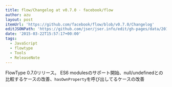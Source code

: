 ```yaml
---
title: flow/Changelog at v0.7.0 · facebook/flow
author: azu
layout: post
itemUrl: 'https://github.com/facebook/flow/blob/v0.7.0/Changelog'
editJSONPath: 'https://github.com/jser/jser.info/edit/gh-pages/data/2015/03/index.json'
date: '2015-03-22T15:57:17+00:00'
tags:
  - JavaScript
  - flowtype
  - Tools
  - ReleaseNote
---
```

FlowType 0.7.0リリース。
ES6 modulesのサポート開始、null/undefinedとの比較するケースの改善、`hasOwnProperty`を呼び出してるケースの改善
